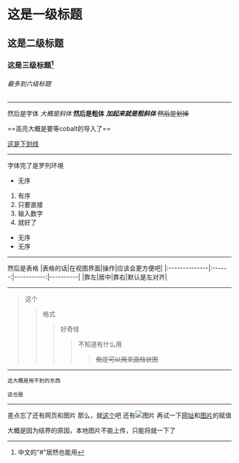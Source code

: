 # 这是一级标题
## 这是二级标题
### 这是三级标题[^footnote1]
###### 最多到六级标题
[^footnote1]:中文的“#”居然也能用

------------
然后是字体
*大概是斜体*
**然后是粗体**
***加起来就是粗斜体***
~~然后是划掉~~

==高亮大概是要等cobalt的导入了==

<u>这是下划线</u>

-----------------

字体完了是罗列环境

+ 无序
1. 有序
2. 只要直接
4. 输入数字
5. 就好了  
+ 无序
+ 无序

----------------------

然后是表格
|表格的话|在视图界面|操作|应该会更方便吧|
|:--------------|:------:|-----------:|----------|
|靠左|居中|靠右|默认是左对齐|

------------------------
>这个
>>格式
>>>好奇怪
>>>>不知道有什么用
>>>>
>>>>>~~倒是可以用来画柱状图~~

--------------------
`这大概是用不到的东西`

```
这也是
```

-----------------------
差点忘了还有网页和图片
那么，就[这个](https://www.bilibili.com/video/BV1Rp4y1S7j5 "你知道得太多了")吧
还有![图片](https://image.baidu.com/search/detail?ct=503316480&z=0&ipn=d&word=github&step_word=&hs=0&pn=0&spn=0&di=99990&pi=0&rn=1&tn=baiduimagedetail&is=0%2C0&istype=2&ie=utf-8&oe=utf-8&in=&cl=2&lm=-1&st=-1&cs=649373506%2C1467315974&os=2701777315%2C3366845606&simid=3438607941%2C143311694&adpicid=0&lpn=0&ln=1740&fr=&fmq=1597203505437_R&fm=result&ic=&s=undefined&hd=&latest=&copyright=&se=&sme=&tab=0&width=&height=&face=undefined&ist=&jit=&cg=&bdtype=0&oriquery=&objurl=http%3A%2F%2Fbpic.588ku.com%2Felement_origin_min_pic%2F01%2F54%2F84%2F235747390944085.jpg&fromurl=ippr_z2C%24qAzdH3FAzdH3Flafij3t_z%26e3Bv54AzdH3Ff7vwtAzdH3F8cannb08_z%26e3Bip4s&gsm=1&rpstart=0&rpnum=0&islist=&querylist=&force=undefined)
再试一下[网址][wangzhi]和[图片][tupian]的赋值

[wangzhi]:https://www.bilibili.com/video/BV1Rp4y1S7j5	"这是赋值的哦"
[tupian]:https://image.baidu.com/search/detail?ct=503316480&z=0&ipn=d&word=github&step_word=&hs=0&pn=0&spn=0&di=99990&pi=0&rn=1&tn=baiduimagedetail&is=0%2C0&istype=2&ie=utf-8&oe=utf-8&in=&cl=2&lm=-1&st=-1&cs=649373506%2C1467315974&os=2701777315%2C3366845606&simid=3438607941%2C143311694&adpicid=0&lpn=0&ln=1740&fr=&fmq=1597203505437_R&fm=result&ic=&s=undefined&hd=&latest=&copyright=&se=&sme=&tab=0&width=&height=&face=undefined&ist=&jit=&cg=&bdtype=0&oriquery=&objurl=http%3A%2F%2Fbpic.588ku.com%2Felement_origin_min_pic%2F01%2F54%2F84%2F235747390944085.jpg&fromurl=ippr_z2C%24qAzdH3FAzdH3Flafij3t_z%26e3Bv54AzdH3Ff7vwtAzdH3F8cannb08_z%26e3Bip4s&gsm=1&rpstart=0&rpnum=0&islist=&querylist=&force=undefined	"这也是"

大概是因为结界的原因，本地图片不能上传，只能将就一下了
